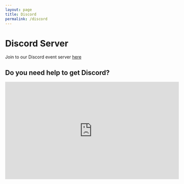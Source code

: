 ```yaml
---
layout: page
title: Discord
permalink: /discord
---
```


# Discord Server

Join to our Discord event server [here](https://discord.gg/CPym5ZDHpk)

## Do you need help to get Discord?
<iframe width="560" height="315" src="https://www.youtube.com/embed/kcDqvS6-fEM" title="YouTube video player" frameborder="0" allow="accelerometer; autoplay; clipboard-write; encrypted-media; gyroscope; picture-in-picture" allowfullscreen></iframe>
